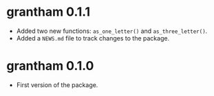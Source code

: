 # grantham 0.1.1

* Added two new functions: `as_one_letter()` and `as_three_letter()`.
* Added a `NEWS.md` file to track changes to the package.

# grantham 0.1.0

* First version of the package.
